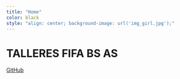 ```yaml
---
title: "Home"
color: black
style: "align: center; background-image: url('img_girl.jpg');"
---
```


# TALLERES FIFA BS AS

<span id="forkongithub">
  <a href="{{ site.source_link }}" class="bg-blue">
     GitHub <i class="fa fa-github"></i>
  </a>
</span>
